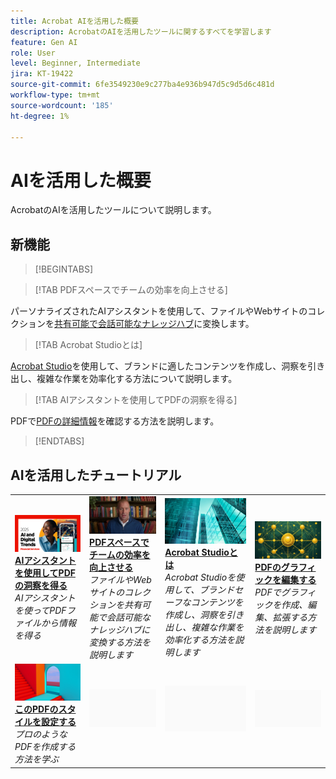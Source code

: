 ```yaml
---
title: Acrobat AIを活用した概要
description: AcrobatのAIを活用したツールに関するすべてを学習します
feature: Gen AI
role: User
level: Beginner, Intermediate
jira: KT-19422
source-git-commit: 6fe3549230e9c277ba4e936b947d5c9d5d6c481d
workflow-type: tm+mt
source-wordcount: '185'
ht-degree: 1%

---
```


# AIを活用した概要

AcrobatのAIを活用したツールについて説明します。

## 新機能

>[!BEGINTABS]

>[!TAB PDFスペースでチームの効率を向上させる]

パーソナライズされたAIアシスタントを使用して、ファイルやWebサイトのコレクションを[共有可能で会話可能なナレッジハブ](../getting-started/pdf-spaces-legal.md)に変換します。

>[!TAB Acrobat Studioとは]

[Acrobat Studio](../getting-started/acrobat-studio.md)を使用して、ブランドに適したコンテンツを作成し、洞察を引き出し、複雑な作業を効率化する方法について説明します。

>[!TAB AIアシスタントを使用してPDFの洞察を得る]

PDFで[PDFの詳細情報](../getting-started/ai-assistant.md)を確認する方法を説明します。

>[!ENDTABS]

## AIを活用したチュートリアル

<table style="table-layout:fixed">
<tr>
  <td>
    <a href="../getting-started/ai-assistant.md">
      <img alt="AIアシスタントでPDFのインサイトを見つける" src="../assets/ai-assistant.png" />
    </a>
    <div>
    <a href="../getting-started/ai-assistant.md"><strong>AIアシスタントを使用してPDFの洞察を得る</strong></a>
    </div>
    <em>AIアシスタントを使ってPDFファイルから情報を得る</em>
    <br>
  </td>
  <td>
    <a href="../getting-started/pdf-spaces-legal.md">
      <img alt="PDFスペースでチームの効率を向上" src="../assets/pdf-spaces.png" />
    </a>
    <div>
    <a href="../getting-started/pdf-spaces-legal.md"><strong>PDFスペースでチームの効率を向上させる</strong></a>
    </div>
    <em>ファイルやWebサイトのコレクションを共有可能で会話可能なナレッジハブに変換する方法を説明します</em>
    <br>
  </td>
  <td>
    <a href="../getting-started/acrobat-studio.md">
      <img alt="Acrobat Studioとは" src="../assets/acrobat-studio.png" />
    </a>
    <div>
    <a href="../getting-started/acrobat-studio.md"><strong>Acrobat Studioとは</strong></a>
    </div>
    <em>Acrobat Studioを使用して、ブランドセーフなコンテンツを作成し、洞察を引き出し、複雑な作業を効率化する方法を説明します</em>
    <br>
  </td>
  <td>
    <a href="../getting-started/edit-graphics.md">
      <img alt="PDF内のグラフィックの編集" src="../assets/edit-graphics.png" />
    </a>
    <div>
    <a href="../getting-started/edit-graphics.md"><strong>PDFのグラフィックを編集する</strong></a>
    </div>
    <em>PDFでグラフィックを作成、編集、拡張する方法を説明します</em>
    <br>
  </td>
</tr>
<tr>
  <td>
  <a href="../getting-started/stylize-this-pdf.md">
      <img alt="このPDFをスタイライズ" src="../assets/ai-powered.png" />
    </a>
    <div>
    <a href="../getting-started/stylize-this-pdf.md"><strong>このPDFのスタイルを設定する</strong></a>
    </div>
    <em>プロのようなPDFを作成する方法を学ぶ</em>
    <br>
  </td>
  <td>
        <img alt="スペーサー" src="../assets/Grayspacer.png" />
        <div>
        <br>
  </td>
  <td>
        <img alt="スペーサー" src="../assets/Grayspacer.png" />
        <div>
        <br>
  </td>
  <td>
        <img alt="スペーサー" src="../assets/Grayspacer.png" />
        <div>
        <br>
  </td>
</tr>
</table>
